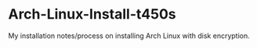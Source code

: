 # Arch-Linux-Install-t450s
My installation notes/process on installing Arch Linux with disk encryption.
